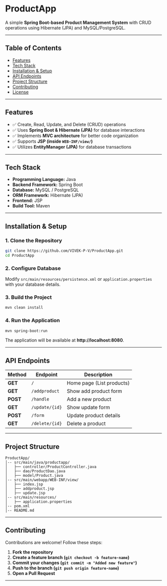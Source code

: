 # **ProductApp**

A simple **Spring Boot-based Product Management System** with CRUD operations using Hibernate (JPA) and MySQL/PostgreSQL.

---

## **Table of Contents**  
- [Features](#features)  
- [Tech Stack](#tech-stack)  
- [Installation & Setup](#installation--setup)  
- [API Endpoints](#api-endpoints)  
- [Project Structure](#project-structure)  
- [Contributing](#contributing)  
- [License](#license)  

---

## **Features**  
- ✅ Create, Read, Update, and Delete (CRUD) operations  
- ✅ Uses **Spring Boot & Hibernate (JPA)** for database interactions  
- ✅ Implements **MVC architecture** for better code organization  
- ✅ Supports **JSP (inside `WEB-INF/view/`)**  
- ✅ Utilizes **EntityManager (JPA)** for database transactions  

---

## **Tech Stack**  
- **Programming Language:** Java  
- **Backend Framework:** Spring Boot  
- **Database:** MySQL / PostgreSQL  
- **ORM Framework:** Hibernate (JPA)  
- **Frontend:** JSP  
- **Build Tool:** Maven  

---

## **Installation & Setup**  

### **1. Clone the Repository**  
```bash
git clone https://github.com/VIVEK-P-V/ProductApp.git
cd ProductApp
```

### **2. Configure Database**  
Modify `src/main/resources/persistence.xml` or `application.properties` with your database details.

### **3. Build the Project**  
```bash
mvn clean install
```

### **4. Run the Application**  
```bash
mvn spring-boot:run
```
The application will be available at **http://localhost:8080**.

---

## **API Endpoints**  
| Method  | Endpoint       | Description              |
|---------|---------------|--------------------------|
| **GET** | `/`           | Home page (List products) |
| **GET** | `/addproduct` | Show add product form    |
| **POST**| `/handle`     | Add a new product        |
| **GET** | `/update/{id}` | Show update form        |
| **POST**| `/form`       | Update product details   |
| **GET** | `/delete/{id}` | Delete a product        |

---

## **Project Structure**  
```
ProductApp/
│-- src/main/java/productapp/
│   ├── controller/ProductController.java
│   ├── dao/ProductDao.java
│   ├── model/Product.java
│-- src/main/webapp/WEB-INF/view/
│   ├── index.jsp
│   ├── addproduct.jsp
│   ├── update.jsp
│-- src/main/resources/
│   ├── application.properties
│-- pom.xml
│-- README.md
```

---

## **Contributing**  
Contributions are welcome! Follow these steps:  

1. **Fork the repository**  
2. **Create a feature branch (`git checkout -b feature-name`)**  
3. **Commit your changes (`git commit -m "Added new feature"`)**  
4. **Push to the branch (`git push origin feature-name`)**  
5. **Open a Pull Request**  

---
